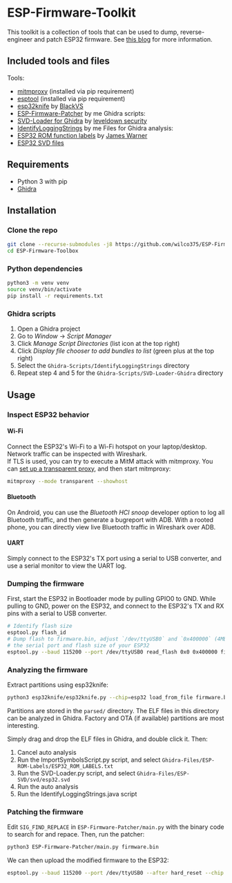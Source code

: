 # ESP-Firmware-Toolkit
This toolkit is a collection of tools that can be used to dump, reverse-engineer and patch ESP32 firmware. See [this blog](https://medium.com/@wilcovanbeijnum/tutorial-hacking-and-patching-firmware-of-esp32-based-iot-devices-c12ba71a6522) for more information.

## Included tools and files
Tools:
- [mitmproxy](https://mitmproxy.org/) (installed via pip requirement)
- [esptool](https://github.com/espressif/esptool) (installed via pip requirement)
- [esp32knife](https://github.com/BlackVS/esp32knife) by [BlackVS](https://github.com/BlackVS)
- [ESP-Firmware-Patcher](https://github.com/wilco375/ESP-Firmware-Patcher) by me
Ghidra scripts:
- [SVD-Loader for Ghidra](https://github.com/leveldown-security/SVD-Loader-Ghidra) by [leveldown security](https://github.com/leveldown-security)
- [IdentifyLoggingStrings](https://gist.github.com/wilco375/0bd75cd8303b8e0c3b0189b0a0622f08) by me
Files for Ghidra analysis:
- [ESP32 ROM function labels](https://gist.github.com/jmswrnr/3095b39f8b1f3631489a5db75a275875) by [James Warner](https://github.com/jmswrnr)
- [ESP32 SVD files](https://github.com/espressif/svd)

## Requirements
- Python 3 with pip
- [Ghidra](https://github.com/NationalSecurityAgency/ghidra/releases/latest)

## Installation
### Clone the repo
```bash
git clone --recurse-submodules -j8 https://github.com/wilco375/ESP-Firmware-Toolbox.git
cd ESP-Firmware-Toolbox
```

### Python dependencies
```bash
python3 -m venv venv
source venv/bin/activate
pip install -r requirements.txt
```

### Ghidra scripts
1. Open a Ghidra project
2. Go to _Window_ -> _Script Manager_
3. Click _Manage Script Directories_ (list icon at the top right)
4. Click _Display file chooser to add bundles to list_ (green plus at the top right)
5. Select the `Ghidra-Scripts/IdentifyLoggingStrings` directory
6. Repeat step 4 and 5 for the `Ghidra-Scripts/SVD-Loader-Ghidra` directory

## Usage
### Inspect ESP32 behavior
#### Wi-Fi
Connect the ESP32's Wi-Fi to a Wi-Fi hotspot on your laptop/desktop.  
Network traffic can be inspected with Wireshark.  
If TLS is used, you can try to execute a MitM attack with mitmproxy.
You can [set up a transparent proxy](https://docs.mitmproxy.org/stable/howto-transparent/), and then start mitmproxy:
```bash
mitmproxy --mode transparent --showhost
```

#### Bluetooth
On Android, you can use the _Bluetooth HCI snoop_ developer option to log all Bluetooth traffic, and then generate a bugreport with ADB.
With a rooted phone, you can directly view live Bluetooth traffic in Wireshark over ADB.

#### UART
Simply connect to the ESP32's TX port using a serial to USB converter, and use a serial monitor to view the UART log.

### Dumping the firmware
First, start the ESP32 in Bootloader mode by pulling GPIO0 to GND. While pulling to GND, power on the ESP32, and connect to the ESP32's 
TX and RX pins with a serial to USB converter.
```bash
# Identify flash size
esptool.py flash_id
# Dump flash to firmware.bin, adjust `/dev/ttyUSB0` and `0x400000` (4MB) based on
# the serial port and flash size of your ESP32
esptool.py --baud 115200 --port /dev/ttyUSB0 read_flash 0x0 0x400000 firmware.bin
```

### Analyzing the firmware
Extract partitions using esp32knife:
```bash
python3 esp32knife/esp32knife.py --chip=esp32 load_from_file firmware.bin
```
Partitions are stored in the `parsed/` directory. The ELF files in this directory can be analyzed in Ghidra. 
Factory and OTA (if available) partitions are most interesting.

Simply drag and drop the ELF files in Ghidra, and double click it. Then:
1. Cancel auto analysis
2. Run the ImportSymbolsScript.py script, and select `Ghidra-Files/ESP-ROM-Labels/ESP32_ROM_LABELS.txt`
3. Run the SVD-Loader.py script, and select `Ghidra-Files/ESP-SVD/svd/esp32.svd`
4. Run the auto analysis
5. Run the IdentifyLoggingStrings.java script

### Patching the firmware
Edit `SIG_FIND_REPLACE` in `ESP-Firmware-Patcher/main.py` with the binary code to search for and repace. Then, run the patcher:
```bash
python3 ESP-Firmware-Patcher/main.py firmware.bin
```

We can then upload the modified firmware to the ESP32:
```bash
esptool.py --baud 115200 --port /dev/ttyUSB0 --after hard_reset --chip esp32 write_flash --flash_mode dio --flash_size detect --flash_freq 40m 0x0 firmware-patched.bin 
```
